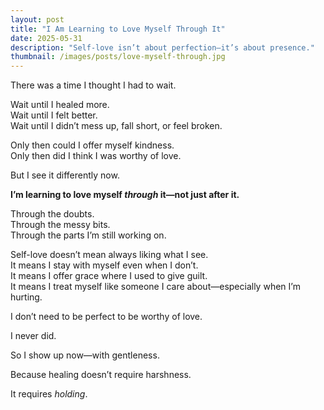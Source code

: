 ```yaml
---
layout: post
title: "I Am Learning to Love Myself Through It"
date: 2025-05-31
description: "Self-love isn’t about perfection—it’s about presence."
thumbnail: /images/posts/love-myself-through.jpg
---
```


There was a time I thought I had to wait.

Wait until I healed more.  
Wait until I felt better.  
Wait until I didn’t mess up, fall short, or feel broken.

Only then could I offer myself kindness.  
Only then did I think I was worthy of love.

But I see it differently now.

**I’m learning to love myself *through* it—not just after it.**

Through the doubts.  
Through the messy bits.  
Through the parts I’m still working on.

Self-love doesn’t mean always liking what I see.  
It means I stay with myself even when I don’t.  
It means I offer grace where I used to give guilt.  
It means I treat myself like someone I care about—especially when I’m hurting.

I don’t need to be perfect to be worthy of love.

I never did.

So I show up now—with gentleness.

Because healing doesn’t require harshness.

It requires *holding*.
